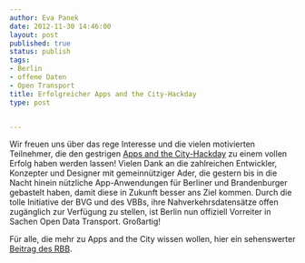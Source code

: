 ```yaml
---
author: Eva Panek
date: 2012-11-30 14:46:00
layout: post
published: true
status: publish
tags:
- Berlin
- offene Daten
- Open Transport
title: Erfolgreicher Apps and the City-Hackday
type: post


---
```


Wir freuen uns über das rege Interesse und die vielen motivierten Teilnehmer, die den gestrigen [Apps and the City-Hackday](http://appsandthecity.net) zu einem vollen Erfolg haben werden lassen! Vielen Dank an die zahlreichen Entwickler, Konzepter und Designer mit gemeinnütziger Ader, die gestern bis in die Nacht hinein nützliche App-Anwendungen für Berliner und Brandenburger gebastelt haben, damit diese in Zukunft besser ans Ziel kommen. Durch die tolle Initiative der BVG und des VBBs, ihre Nahverkehrsdatensätze offen zugänglich zur Verfügung zu stellen, ist Berlin nun offiziell Vorreiter in Sachen Open Data Transport. Großartig!

Für alle, die mehr zu Apps and the City wissen wollen, hier ein sehenswerter [Beitrag des RBB](http://http-stream.rbb-online.de/rbb/abendschau/abendschau_20121129_vbb_m_16_9_512x288.mp4).